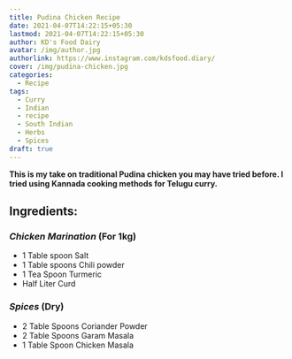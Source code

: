 ```yaml
---
title: Pudina Chicken Recipe
date: 2021-04-07T14:22:15+05:30
lastmod: 2021-04-07T14:22:15+05:30
author: KD's Food Dairy
avatar: /img/author.jpg
authorlink: https://www.instagram.com/kdsfood.diary/
cover: /img/pudina-chicken.jpg
categories:
  - Recipe
tags:
  - Curry
  - Indian
  - recipe
  - South Indian
  - Herbs
  - Spices
draft: true
---
```


**This is my take on traditional Pudina chicken you may have tried before. I tried using Kannada cooking methods for Telugu curry.**

<!--more-->

## **Ingredients:**

### *Chicken Marination* (For 1kg)

* 1 Table spoon Salt
* 1 Table spoons Chili powder
* 1 Tea Spoon Turmeric
* Half Liter Curd

### *Spices* (Dry)

* 2 Table Spoons Coriander Powder
* 2 Table Spoons Garam Masala
* 1 Table Spoon Chicken Masala
